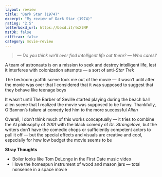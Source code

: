 ```yaml
---
layout: review
title: "Dark Star (1974)"
excerpt: "My review of Dark Star (1974)"
rating: "2.5"
letterboxd_url: https://boxd.it/4sXlNP
mst3k: false
rifftrax: false
category: movie-review
---
```


<blockquote><i>— Do you think we’ll ever find intelligent life out there?
— Who cares?</i></blockquote>A team of astronauts is on a mission to seek and destroy intelligent life, lest it interferes with colonization attempts — a sort of anti-<i>Star Trek</i>

The bedroom graffiti scene took me out of the movie — it wasn’t until after the movie was over that I considered that it was supposed to suggest that they behave like teenage boys

It wasn’t until The Barber of Seville started playing during the beach ball alien scene that I realized the movie was supposed to be funny. Thankfully, O’Bannon’s failure at comedy led him to the more successful <i>Alien</i>

Overall, I don’t think much of this works conceptually — it tries to combine the AI philosophy of <i>2001</i> with the black comedy of <i>Dr. Strangelove</i>, but the writers don’t have the comedic chops or sufficiently competent actors to pull it off — but the special effects and visuals are creative and cool, especially for how low budget the movie seems to be

<b>Stray Thoughts</b>

- Boiler looks like Tom DeLonge in the First Date music video
- I love the homespun instrument of wood and mason jars — total nonsense in a space movie
